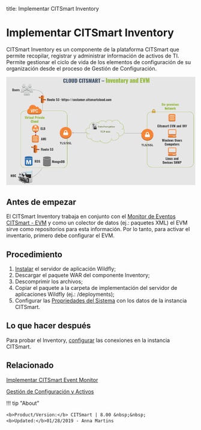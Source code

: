 
title: Implementar CITSmart Inventory

# Implementar CITSmart Inventory

CITSmart Inventory es un componente de la plataforma CITSmart que permite recopilar, registrar y administrar información de activos de TI. Permite gestionar el ciclo de vida de los elementos de configuración de su organización desde el proceso de Gestión de Configuración.

![Arquitectura CITSmart EVM y INV](images/cloud-arch-inv-evm.png)

Antes de empezar
-------------

El CITSmart Inventory trabaja en conjunto con el [Monitor de Eventos CITSmart - EVM][1] y como un colector de datos (ej.: paquetes XML) el EVM sirve como repositorios para esta información. Por lo tanto, para activar el inventario, primero debe configurar el EVM.  


## Procedimiento


1. [Instalar][2] el servidor de aplicación Wildfly;
2. Descargar el paquete WAR del componente Inventory;
3. Descomprimir los archivos;  
4. Copiar el paquete a la carpeta de implementación del servidor de aplicaciones Wildfly (ej.: /deployments);  
5. Configurar las [Propriedades del Sistema][3] con los datos de la instancia CITSmart.

## Lo que hacer después

Para probar el Inventory, [configurar][4] las conexiones en la instancia CITSmart.

## Relacionado

[Implementar CITSmart Event Monitor][5]

[Gestión de Configuración y Activos][6]


!!! tip "About"

    <b>Product/Version:</b> CITSmart | 8.00 &nbsp;&nbsp;
    <b>Updated:</b>01/28/2019 - Anna Martins  

[1]:/es-es/citsmart-platform-8/additional-features/add-ons/event-monitor.html
[2]:/es-es/citsmart-platform-8/get-started/installation-and-upgrade/perform-installation.html
[3]:/es-es/citsmart-platform-8/get-started/installation-and-upgrade/perform-installation.html#configuracao-do-system-properties
[4]:/es-es/citsmart-platform-8/processes/event/configuration/set-inventory-connection.html
[5]:/es-es/citsmart-platform-8/additional-features/add-ons/event-monitor.html
[6]:/es-es/citsmart-platform-8/processes/configuration/overview.html
